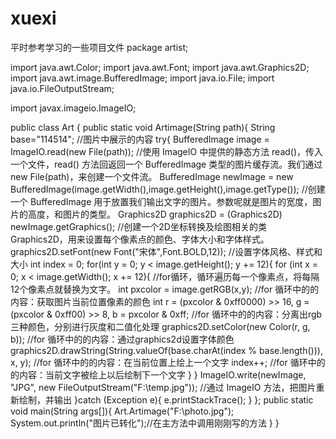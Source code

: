# xuexi
平时参考学习的一些项目文件
package artist;

import java.awt.Color;
import java.awt.Font;
import java.awt.Graphics2D;
import java.awt.image.BufferedImage;
import java.io.File;
import java.io.FileOutputStream;

import javax.imageio.ImageIO;

public class Art {
		public static void Artimage(String path){
			String base="114514"; //图片中展示的内容
			 try{
		            BufferedImage image = ImageIO.read(new File(path));
		            //使用 ImageIO 中提供的静态方法 read()，传入一个文件，read() 方法回返回一个 BufferedImage 类型的图片缓存流。我们通过new File(path)，来创建一个文件流。
		            BufferedImage newImage = new BufferedImage(image.getWidth(),image.getHeight(),image.getType());
		            //创建一个 BufferedImage 用于放置我们输出文字的图片。参数呢就是图片的宽度，图片的高度，和图片的类型。
		            Graphics2D graphics2D = (Graphics2D) newImage.getGraphics();
		            //创建一个2D坐标转换及绘图相关的类 Graphics2D，用来设置每个像素点的颜色、字体大小和字体样式。
		            graphics2D.setFont(new Font("宋体",Font.BOLD,12));
		            //设置字体风格、样式和大小
		            int index = 0;
		            for(int y = 0; y < image.getHeight(); y += 12){
		                for (int x = 0; x < image.getWidth(); x += 12){  //for循环，循环遍历每一个像素点，将每隔12个像素点就替换为文字。
		                    int pxcolor = image.getRGB(x,y);  //for 循环中的的内容：获取图片当前位置像素的颜色
		                    int r = (pxcolor & 0xff0000) >> 16,
		                            g = (pxcolor & 0xff00) >> 8,
		                            b = pxcolor & 0xff;  //for 循环中的的内容：分离出rgb三种颜色，分别进行灰度和二值化处理
		                    graphics2D.setColor(new Color(r, g, b)); //for 循环中的的内容：通过graphics2d设置字体颜色
		                    graphics2D.drawString(String.valueOf(base.charAt(index % base.length())), x, y); 
		                    //for 循环中的的内容：在当前位置上绘上一个文字
		                    index++; //for 循环中的的内容：当前文字被绘上以后绘制下一个文字
		                }
		            }
		            ImageIO.write(newImage, "JPG", new FileOutputStream("F:\\temp.jpg"));
		            //通过 ImageIO 方法，把图片重新绘制，并输出
		        }catch (Exception e){
		            e.printStackTrace();
		        }
		    };
		    public static void main(String args[]){
		        Art.Artimage("F:\\photo.jpg");
		        System.out.println("图片已转化");//在主方法中调用刚刚写的方法
		}
}
